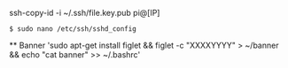 


ssh-copy-id -i ~/.ssh/file.key.pub pi@[IP]

` $ sudo nano /etc/ssh/sshd_config ` 


** Banner 
'sudo apt-get install figlet && figlet -c "XXXXYYYY" > ~/banner && echo "cat banner" >> ~/.bashrc'
